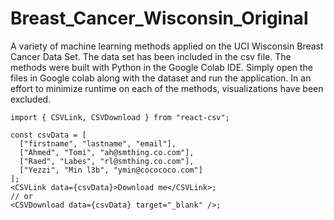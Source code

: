 # Breast_Cancer_Wisconsin_Original
A variety of machine learning methods applied on the UCI Wisconsin Breast Cancer Data Set. The data set has been included in the csv file. The methods were built with Python in the Google Colab IDE. 
Simply open the files in Google colab along with the dataset and run the application. In an effort to minimize runtime on each of the methods, visualizations have been excluded.

```
import { CSVLink, CSVDownload } from "react-csv";

const csvData = [
  ["firstname", "lastname", "email"],
  ["Ahmed", "Tomi", "ah@smthing.co.com"],
  ["Raed", "Labes", "rl@smthing.co.com"],
  ["Yezzi", "Min l3b", "ymin@cocococo.com"]
];
<CSVLink data={csvData}>Download me</CSVLink>;
// or
<CSVDownload data={csvData} target="_blank" />;
```
